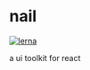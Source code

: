 # nail
[![lerna](https://img.shields.io/badge/maintained%20with-lerna-cc00ff.svg)](https://lernajs.io/)

a ui toolkit for react
